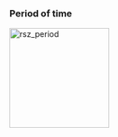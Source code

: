 ### Period of time

<img width="177" alt="rsz_period" src="https://user-images.githubusercontent.com/43251233/123637420-abf13280-d826-11eb-81ff-a38f59ddb1a3.png">
